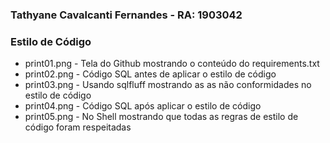 ### Tathyane Cavalcanti Fernandes - RA: 1903042  
### Estilo de Código  
  
- print01.png - Tela do Github mostrando o conteúdo do requirements.txt  
- print02.png - Código SQL antes de aplicar o estilo de código  
- print03.png - Usando sqlfluff mostrando as as não conformidades no estilo de código  
- print04.png - Código SQL após aplicar o estilo de código  
- print05.png - No Shell mostrando que todas as regras de estilo de código foram respeitadas  
